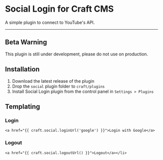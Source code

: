 # Social Login for Craft CMS

A simple plugin to connect to YouTube's API.

-------------------------------------------

## Beta Warning

This plugin is still under development, please do not use on production.


## Installation

1. Download the latest release of the plugin
2. Drop the `social` plugin folder to `craft/plugins`
3. Install Social Login plugin from the control panel in `Settings > Plugins`


## Templating


### Login

    <a href="{{ craft.social.loginUrl('google') }}">Login with Google</a>


### Logout

    <a href="{{ craft.social.logoutUrl() }}">Logout</a></li>
